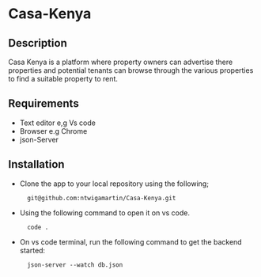 # Casa-Kenya

## Description
Casa Kenya is a platform where property owners can advertise there properties and potential tenants can browse through the various properties to find a suitable property to rent.


## Requirements
* Text editor e,g Vs code
* Browser e.g Chrome
* json-Server

## Installation
* Clone the app to your local repository using the following;

        git@github.com:ntwigamartin/Casa-Kenya.git

* Using the following command to open it on vs code.

        code .
* On vs code terminal, run the following command to get the backend started:

        json-server --watch db.json
